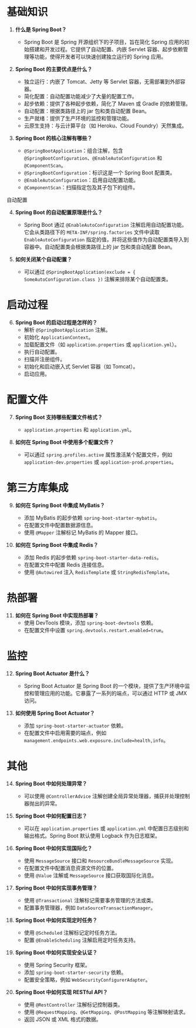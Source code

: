 # 基础知识

1. **什么是 Spring Boot？**
   - Spring Boot 是 Spring 开源组织下的子项目，旨在简化 Spring 应用的初始搭建和开发过程。它提供了自动配置、内嵌 Servlet 容器、起步依赖管理等功能，使得开发者可以快速创建独立运行的 Spring 应用。

2. **Spring Boot 的主要优点是什么？**
   - 独立运行：内嵌了 Tomcat、Jetty 等 Servlet 容器，无需部署到外部容器。
   - 简化配置：自动配置功能减少了大量的配置工作。
   - 起步依赖：提供了各种起步依赖，简化了 Maven 或 Gradle 的依赖管理。
   - 自动配置：根据类路径上的 jar 包和类自动配置 Bean。
   - 生产就绪：提供了生产环境的监控和管理功能。
   - 云原生支持：与云计算平台（如 Heroku、Cloud Foundry）天然集成。

3. **Spring Boot 的核心注解有哪些？**
   - `@SpringBootApplication`：组合注解，包含 `@SpringBootConfiguration`、`@EnableAutoConfiguration` 和 `@ComponentScan`。
   - `@SpringBootConfiguration`：标识这是一个 Spring Boot 配置类。
   - `@EnableAutoConfiguration`：启用自动配置功能。
   - `@ComponentScan`：扫描指定包及其子包下的组件。

自动配置

4. **Spring Boot 的自动配置原理是什么？**
   - Spring Boot 通过 `@EnableAutoConfiguration` 注解启用自动配置功能。它会从类路径下的 `META-INF/spring.factories` 文件中读取 `EnableAutoConfiguration` 指定的值，并将这些值作为自动配置类导入到容器中。自动配置类会根据类路径上的 jar 包和类自动配置 Bean。

5. **如何关闭某个自动配置？**
   - 可以通过 `@SpringBootApplication(exclude = { SomeAutoConfiguration.class })` 注解来排除某个自动配置类。

# 启动过程

6. **Spring Boot 的启动过程是怎样的？**
   - 解析 `@SpringBootApplication` 注解。
   - 初始化 `ApplicationContext`。
   - 加载配置文件（如 `application.properties` 或 `application.yml`）。
   - 执行自动配置。
   - 扫描并注册组件。
   - 初始化和启动嵌入式 Servlet 容器（如 Tomcat）。
   - 启动应用。

# 配置文件

7. **Spring Boot 支持哪些配置文件格式？**
   - `application.properties` 和 `application.yml`。

8. **如何在 Spring Boot 中使用多个配置文件？**
   - 可以通过 `spring.profiles.active` 属性激活某个配置文件，例如 `application-dev.properties` 或 `application-prod.properties`。

# 第三方库集成

9. **如何在 Spring Boot 中集成 MyBatis？**
   - 添加 MyBatis 的起步依赖 `spring-boot-starter-mybatis`。
   - 在配置文件中配置数据源信息。
   - 使用 `@Mapper` 注解标记 MyBatis 的 Mapper 接口。

10. **如何在 Spring Boot 中集成 Redis？**
    - 添加 Redis 的起步依赖 `spring-boot-starter-data-redis`。
    - 在配置文件中配置 Redis 连接信息。
    - 使用 `@Autowired` 注入 `RedisTemplate` 或 `StringRedisTemplate`。

# 热部署

11. **如何在 Spring Boot 中实现热部署？**
    - 使用 DevTools 模块，添加 `spring-boot-devtools` 依赖。
    - 在配置文件中设置 `spring.devtools.restart.enabled=true`。

# 监控

12. **Spring Boot Actuator 是什么？**
    - Spring Boot Actuator 是 Spring Boot 的一个模块，提供了生产环境中监控和管理应用的功能。它暴露了一系列的端点，可以通过 HTTP 或 JMX 访问。

13. **如何使用 Spring Boot Actuator？**
    - 添加 `spring-boot-starter-actuator` 依赖。
    - 在配置文件中启用需要的端点，例如 `management.endpoints.web.exposure.include=health,info`。

# 其他

14. **Spring Boot 中如何处理异常？**
    - 可以使用 `@ControllerAdvice` 注解创建全局异常处理器，捕获并处理控制器抛出的异常。

15. **Spring Boot 中如何配置日志？**
    - 可以在 `application.properties` 或 `application.yml` 中配置日志级别和输出格式。Spring Boot 默认使用 Logback 作为日志框架。

16. **Spring Boot 中如何实现国际化？**
    - 使用 `MessageSource` 接口和 `ResourceBundleMessageSource` 实现。
    - 在配置文件中配置消息资源文件的位置。
    - 使用 `@Value` 注解或 `MessageSource` 接口获取国际化消息。

17. **Spring Boot 中如何实现事务管理？**
    - 使用 `@Transactional` 注解标记需要事务管理的方法或类。
    - 配置事务管理器，例如 `DataSourceTransactionManager`。

18. **Spring Boot 中如何实现定时任务？**
    - 使用 `@Scheduled` 注解标记定时任务方法。
    - 配置 `@EnableScheduling` 注解启用定时任务支持。

19. **Spring Boot 中如何实现安全认证？**
    - 使用 Spring Security 框架。
    - 添加 `spring-boot-starter-security` 依赖。
    - 配置安全策略，例如 `WebSecurityConfigurerAdapter`。

20. **Spring Boot 中如何实现 RESTful API？**
    - 使用 `@RestController` 注解标记控制器类。
    - 使用 `@RequestMapping`、`@GetMapping`、`@PostMapping` 等注解映射请求。
    - 返回 JSON 或 XML 格式的数据。
